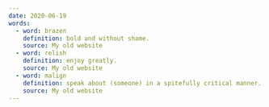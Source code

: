 ```yaml
---
date: 2020-06-19
words:
  - word: brazen
    definition: bold and without shame.
    source: My old website
  - word: relish
    definition: enjoy greatly.
    source: My old website
  - word: malign
    definition: speak about (someone) in a spitefully critical manner.
    source: My old website
---
```

